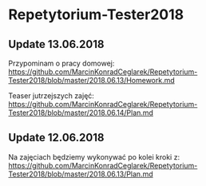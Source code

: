 # Repetytorium-Tester2018


## Update 13.06.2018

Przypominam o pracy domowej: https://github.com/MarcinKonradCeglarek/Repetytorium-Tester2018/blob/master/2018.06.13/Homework.md

Teaser jutrzejszych zajęć: https://github.com/MarcinKonradCeglarek/Repetytorium-Tester2018/blob/master/2018.06.14/Plan.md

## Update 12.06.2018

Na zajęciach będziemy wykonywać po kolei kroki z: https://github.com/MarcinKonradCeglarek/Repetytorium-Tester2018/blob/master/2018.06.13/Plan.md
